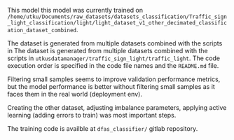 This model this model was currently trained on `/home/utku/Documents/raw_datasets/datasets_classification/Traffic_sign_light_classification/light/light_dataset_v1_other_decimated_classification_dataset_combined`.


The dataset is generated from multiple datasets combined with the scripts in The dataset is generated from multiple datasets combined with the scripts in `utkusdatamanager/traffic_sign_light/traffic_light`. The code execution order is specified in the code file names and the `README.md` file. 

Filtering small samples seems to improve validation performance metrics, but the model performance is better without filtering small samples as it faces them in the real world (deployment env).

Creating the other dataset, adjusting imbalance parameters, applying active learning (adding errors to train) was most important steps.

The training code is availble at `dfas_classifier/` gitlab repository.
